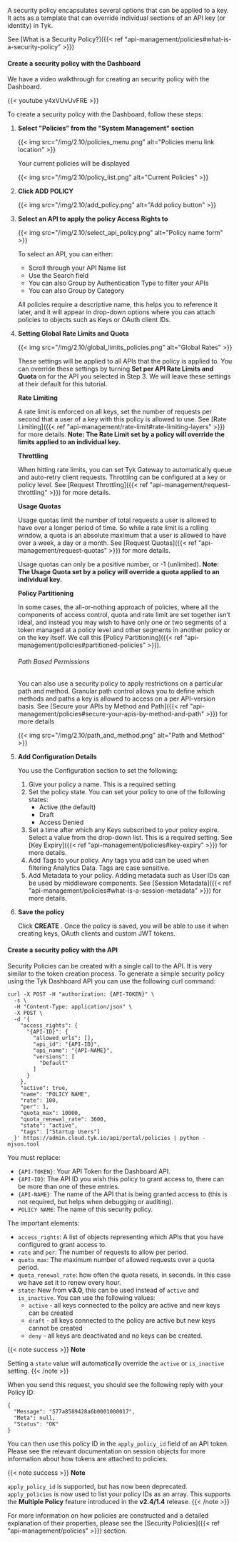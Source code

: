 ---
---

A security policy encapsulates several options that can be applied to a key. It acts as a template that can override individual sections of an API key (or identity) in Tyk.

See [What is a Security Policy?]({{< ref "api-management/policies#what-is-a-security-policy" >}})


#### Create a security policy with the Dashboard

We have a video walkthrough for creating an security policy with the Dashboard.

{{< youtube y4xVUvUvFRE >}}


To create a security policy with the Dashboard, follow these steps:

1. **Select "Policies" from the "System Management" section**

    {{< img src="/img/2.10/policies_menu.png" alt="Policies menu link location" >}}

    Your current policies will be displayed

    {{< img src="/img/2.10/policy_list.png" alt="Current Policies" >}}

2. **Click ADD POLICY**

    {{< img src="/img/2.10/add_policy.png" alt="Add policy button" >}}

3. **Select an API to apply the policy Access Rights to**

    {{< img src="/img/2.10/select_api_policy.png" alt="Policy name form" >}}

    To select an API, you can either:

    * Scroll through your API Name list
    * Use the Search field
    * You can also Group by Authentication Type to filter your APIs
    * You can also Group by Category 

    All policies require a descriptive name, this helps you to reference it later, and it will appear in drop-down options where you can attach policies to objects such as Keys or OAuth client IDs.

4. **Setting Global Rate Limits and Quota**

    {{< img src="/img/2.10/global_limits_policies.png" alt="Global Rates" >}}

    These settings will be applied to all APIs that the policy is applied to. You can override these settings by turning **Set per API Rate Limits and Quota** on for the API you selected in Step 3. We will leave these settings at their default for this tutorial.

    **Rate Limiting**

    A rate limit is enforced on all keys, set the number of requests per second that a user of a key with this policy is allowed to use. See [Rate Limiting]({{< ref "api-management/rate-limit#rate-limiting-layers" >}}) for more details. **Note: The Rate Limit set by a policy will override the limits applied to an individual key.**

    **Throttling**

    When hitting rate limits, you can set Tyk Gateway to automatically queue and auto-retry client requests. Throttling can be configured at a key or policy level. See [Request Throttling]({{< ref "api-management/request-throttling" >}}) for more details.

    **Usage Quotas**

    Usage quotas limit the number of total requests a user is allowed to have over a longer period of time. So while a rate limit is a rolling window, a quota is an absolute maximum that a user is allowed to have over a week, a day or a month. See [Request Quotas]({{< ref "api-management/request-quotas" >}}) for more details.

    Usage quotas can only be a positive number, or -1 (unlimited). **Note: The Usage Quota set by a policy will override a quota applied to an individual key.**

    **Policy Partitioning**

    In some cases, the all-or-nothing approach of policies, where all the components of access control, quota and rate limit are set together isn’t ideal, and instead you may wish to have only one or two segments of a token managed at a policy level and other segments in another policy or on the key itself. We call this [Policy Partitioning]({{< ref "api-management/policies#partitioned-policies" >}}).

    ###### Path Based Permissions

    You can also use a security policy to apply restrictions on a particular path and method. Granular path control allows you to define which methods and paths a key is allowed to access on a per API-version basis. See [Secure your APIs by Method and Path]({{< ref "api-management/policies#secure-your-apis-by-method-and-path" >}}) for more details

    {{< img src="/img/2.10/path_and_method.png" alt="Path and Method" >}}

5. **Add Configuration Details**

    You use the Configuration section to set the following:

    1. Give your policy a name. This is a required setting
    2. Set the policy state. You can set your policy to one of the following states:
        * Active (the default)
        * Draft
        * Access Denied 
    3. Set a time after which any Keys subscribed to your policy expire. Select a value from the drop-down list. This is a required setting. See [Key Expiry]({{< ref "api-management/policies#key-expiry" >}}) for more details.
    4. Add Tags to your policy. Any tags you add can be used when filtering Analytics Data. Tags are case sensitive.
    5. Add Metadata to your policy. Adding metadata such as User IDs can be used by middleware components. See [Session Metadata]({{< ref "api-management/policies#what-is-a-session-metadata" >}}) for more details.

6. **Save the policy**

    Click **CREATE** . Once the policy is saved, you will be able to use it when creating keys, OAuth clients and custom JWT tokens.

#### Create a security policy with the API

Security Policies can be created with a single call to the API. It is very similar to the token creation process. To generate a simple security policy using the Tyk Dashboard API you can use the following curl command:
```{.copyWrapper}
curl -X POST -H "authorization: {API-TOKEN}" \
  -s \
  -H "Content-Type: application/json" \
  -X POST \
  -d '{
    "access_rights": {
      "{API-ID}": {
        "allowed_urls": [],
        "api_id": "{API-ID}",
        "api_name": "{API-NAME}",
        "versions": [
          "Default"
        ]
      }
    },
    "active": true,
    "name": "POLICY NAME",
    "rate": 100,
    "per": 1,
    "quota_max": 10000,
    "quota_renewal_rate": 3600,
    "state": "active",
    "tags": ["Startup Users"]
  }' https://admin.cloud.tyk.io/api/portal/policies | python -mjson.tool
```

You must replace:

*   `{API-TOKEN}`: Your API Token for the Dashboard API.
*   `{API-ID}`: The API ID you wish this policy to grant access to, there can be more than one of these entries.
*   `{API-NAME}`: The name of the API that is being granted access to (this is not required, but helps when debugging or auditing).
*   `POLICY NAME`: The name of this security policy.

The important elements:

*   `access_rights`: A list of objects representing which APIs that you have configured to grant access to.
*   `rate` and `per`: The number of requests to allow per period.
*   `quota_max`: The maximum number of allowed requests over a quota period.
*   `quota_renewal_rate`: how often the quota resets, in seconds. In this case we have set it to renew every hour.
*   `state`: New from **v3.0**, this can be used instead of `active` and `is_inactive`. You can use the following values:
    *   `active` - all keys connected to the policy are active and new keys can be created
    *   `draft` - all keys connected to the policy are active but new keys cannot be created
    *   `deny` - all keys are deactivated and no keys can be created.

{{< note success >}}
**Note**  

Setting a `state` value will automatically override the `active` or `is_inactive` setting.
{{< /note >}}

When you send this request, you should see the following reply with your Policy ID:
```
{
  "Message": "577a8589428a6b0001000017",
  "Meta": null,
  "Status": "OK"
}
```

You can then use this policy ID in the `apply_policy_id` field of an API token. Please see the relevant documentation on session objects for more information about how tokens are attached to policies.

{{< note success >}}
**Note**  

`apply_policy_id` is supported, but has now been deprecated. `apply_policies` is now used to list your policy IDs as an array. This supports the **Multiple Policy** feature introduced in the **v2.4/1.4** release.
{{< /note >}}

For more information on how policies are constructed and a detailed explanation of their properties, please see the [Security Policies]({{< ref "api-management/policies" >}}) section.
